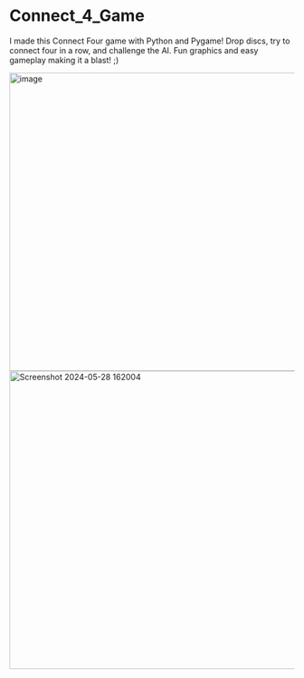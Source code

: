 # Connect_4_Game
I made this Connect Four game with Python and Pygame! Drop discs, try to connect four in a row, and challenge the AI. Fun graphics and easy gameplay making it a blast! ;)

<img width="527" alt="image" src="https://github.com/omkartadas/Connect_4_Game/assets/119300446/023e1f4a-808f-4149-aa23-99c312cad3e9">



<img width="527" alt="Screenshot 2024-05-28 162004" src="https://github.com/omkartadas/Connect_4_Game/assets/119300446/cc9a2903-b4e8-4057-91f8-5a6b9334a77b">
